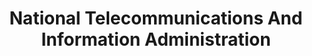 ---
# This topic lives at
# https://digital.gov/topics/national-telecommunications-and-information-administration

# Topic Title
title: "National Telecommunications And Information Administration"

# description — keep it short and clear
summary: ""

# Weight
weight: 1

# For more information on managing topics,
# see https://github.com/GSA/digitalgov.gov/wiki/topics
---